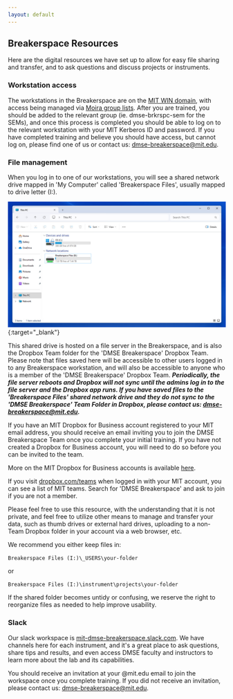 ```yaml
---
layout: default
---
```


## Breakerspace Resources

Here are the digital resources we have set up to allow for easy file sharing and transfer, and to ask questions and discuss projects or instruments.

### Workstation access

The workstations in the Breakerspace are on the [MIT WIN domain](https://ist.mit.edu/winmitedu), with access being managed via [Moira group lists](https://groups.mit.edu/webmoira/). After you are trained, you should be added to the relevant group (ie. dmse-brkrspc-sem for the SEMs), and once this process is completed you should be able to log on to the relevant workstation with your MIT Kerberos ID and password. If you have completed training and believe you should have access, but cannot log on, please find one of us or contact us: [dmse-breakerspace@mit.edu](mailto:dmse-breakerspace@mit.edu).

### File management

When you log in to one of our workstations, you will see a shared network drive mapped in 'My Computer' called 'Breakerspace Files', usually mapped to drive letter (I:).

[![screenshot of Breakerspace files drive](./assets/img/breakerspace-files.JPG)](./assets/img/breakerspace-files.JPG){:target="_blank"}

This shared drive is hosted on a file server in the Breakerspace, and is also the Dropbox Team folder for the 'DMSE Breakerspace' Dropbox Team. Please note that files saved here will be accessible to other users logged in to any Breakerspace workstation, and will also be accessible to anyone who is a member of the 'DMSE Breakerspace' Dropbox Team. ___Periodically, the file server reboots and Dropbox will not sync until the admins log in to the file server and the Dropbox app runs. If you have saved files to the 'Breakerspace Files' shared network drive and they do not sync to the 'DMSE Breakerspace' Team Folder in Dropbox, please  contact us: [dmse-breakerspace@mit.edu](mailto:dmse-breakerspace@mit.edu).___

If you have an MIT Dropbox for Business account registered to your MIT email address, you should receive an email inviting you to join the DMSE Breakerspace Team once you complete your initial training. If you have not created a Dropbox for Business account, you will need to do so before you can be invited to the team.

More on the MIT Dropbox for Business accounts is available [here](https://kb.mit.edu/confluence/display/istcontrib/Dropbox+Landing+Page).

If you visit [dropbox.com/teams](https://dropbox.com/teams) when logged in with your MIT account, you can see a list of MIT teams. Search for 'DMSE Breakerspace' and ask to join if you are not a member. 

Please feel free to use this resource, with the understanding that it is not private, and feel free to utilize other means to manage and transfer your data, such as thumb drives or external hard drives, uploading to a non-Team Dropbox folder in your account via a web browser, etc.

We recommend you either keep files in:

	Breakerspace Files (I:)\_USERS\your-folder

or

	Breakerspace Files (I:)\instrument\projects\your-folder

If the shared folder becomes untidy or confusing, we reserve the right to reorganize files as needed to help improve usability.

### Slack

Our slack workspace is [mit-dmse-breakerspace.slack.com](https://mit-dmse-breakerspace.slack.com). We have channels here for each instrument, and it's a great place to ask questions, share tips and results, and even access DMSE faculty and instructors to learn more about the lab and its capabilities.

You should receive an invitation at your @mit.edu email to join the workspace once you complete training. If you did not receive an invitation, please contact us: [dmse-breakerspace@mit.edu](mailto:dmse-breakerspace@mit.edu).


